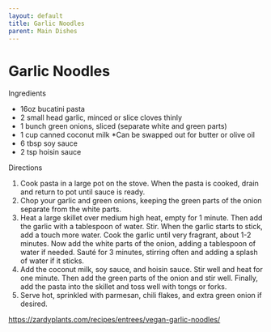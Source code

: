 ```yaml
---
layout: default
title: Garlic Noodles
parent: Main Dishes
---
```

# Garlic Noodles

Ingredients
  * 16oz bucatini pasta
  * 2 small head garlic, minced or slice cloves thinly
  * 1 bunch green onions, sliced (separate white and green parts)
  * 1 cup canned coconut milk *Can be swapped out for butter or olive oil
  * 6 tbsp soy sauce
  * 2 tsp hoisin sauce

Directions
  1. Cook pasta in a large pot on the stove. When the pasta is cooked, drain and return to pot until sauce is ready. 
  2. Chop your garlic and green onions, keeping the green parts of the onion separate from the white parts.
  3. Heat a large skillet over medium high heat, empty for 1 minute. Then add the garlic with a tablespoon of water. Stir. When the garlic starts to stick, add a touch more water. Cook the garlic until very fragrant, about 1-2 minutes. Now add the white parts of the onion, adding a tablespoon of water if needed. Sauté for 3 minutes, stirring often and adding a splash of water if it sticks.
  4. Add the coconut milk, soy sauce, and hoisin sauce. Stir well and heat for one minute. Then add the green parts of the onion and stir well. Finally, add the pasta into the skillet and toss well with tongs or forks.
  5. Serve hot, sprinkled with parmesan, chili flakes, and extra green onion if desired.

<https://zardyplants.com/recipes/entrees/vegan-garlic-noodles/>